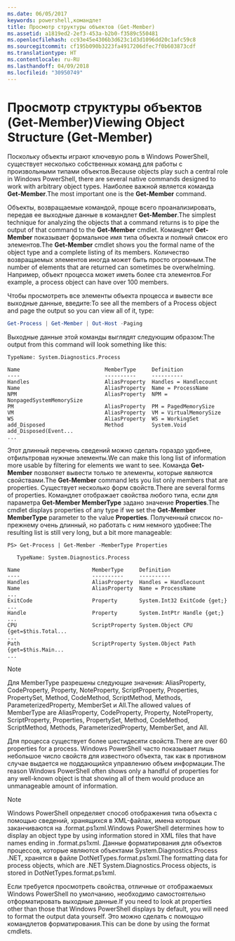 ```yaml
---
ms.date: 06/05/2017
keywords: powershell,командлет
title: Просмотр структуры объектов (Get-Member)
ms.assetid: a1819ed2-2ef3-453a-b2b0-f3589c550481
ms.openlocfilehash: cc93e45e4306b3d623c1d3d1096dd20c1afc59c8
ms.sourcegitcommit: cf195b090b3223fa4917206dfec7f0b603873cdf
ms.translationtype: HT
ms.contentlocale: ru-RU
ms.lasthandoff: 04/09/2018
ms.locfileid: "30950749"
---
```

# <a name="viewing-object-structure-get-member"></a><span data-ttu-id="5ca1e-103">Просмотр структуры объектов (Get-Member)</span><span class="sxs-lookup"><span data-stu-id="5ca1e-103">Viewing Object Structure (Get-Member)</span></span>

<span data-ttu-id="5ca1e-104">Поскольку объекты играют ключевую роль в Windows PowerShell, существует несколько собственных команд для работы с произвольными типами объектов.</span><span class="sxs-lookup"><span data-stu-id="5ca1e-104">Because objects play such a central role in Windows PowerShell, there are several native commands designed to work with arbitrary object types.</span></span> <span data-ttu-id="5ca1e-105">Наиболее важной является команда **Get-Member**.</span><span class="sxs-lookup"><span data-stu-id="5ca1e-105">The most important one is the **Get-Member** command.</span></span>

<span data-ttu-id="5ca1e-106">Объекты, возвращаемые командой, проще всего проанализировать, передав ее выходные данные в командлет **Get-Member**.</span><span class="sxs-lookup"><span data-stu-id="5ca1e-106">The simplest technique for analyzing the objects that a command returns is to pipe the output of that command to the **Get-Member** cmdlet.</span></span> <span data-ttu-id="5ca1e-107">Командлет **Get-Member** показывает формальное имя типа объекта и полный список его элементов.</span><span class="sxs-lookup"><span data-stu-id="5ca1e-107">The **Get-Member** cmdlet shows you the formal name of the object type and a complete listing of its members.</span></span> <span data-ttu-id="5ca1e-108">Количество возвращаемых элементов иногда может быть просто огромным.</span><span class="sxs-lookup"><span data-stu-id="5ca1e-108">The number of elements that are returned can sometimes be overwhelming.</span></span> <span data-ttu-id="5ca1e-109">Например, объект процесса может иметь более ста элементов.</span><span class="sxs-lookup"><span data-stu-id="5ca1e-109">For example, a process object can have over 100 members.</span></span>

<span data-ttu-id="5ca1e-110">Чтобы просмотреть все элементы объекта процесса и вывести все выходные данные, введите:</span><span class="sxs-lookup"><span data-stu-id="5ca1e-110">To see all the members of a Process object and page the output so you can view all of it, type:</span></span>

```powershell
Get-Process | Get-Member | Out-Host -Paging
```

<span data-ttu-id="5ca1e-111">Выходные данные этой команды выглядят следующим образом:</span><span class="sxs-lookup"><span data-stu-id="5ca1e-111">The output from this command will look something like this:</span></span>

```output
TypeName: System.Diagnostics.Process

Name                           MemberType     Definition
----                           ----------     ----------
Handles                        AliasProperty  Handles = Handlecount
Name                           AliasProperty  Name = ProcessName
NPM                            AliasProperty  NPM = NonpagedSystemMemorySize
PM                             AliasProperty  PM = PagedMemorySize
VM                             AliasProperty  VM = VirtualMemorySize
WS                             AliasProperty  WS = WorkingSet
add_Disposed                   Method         System.Void add_Disposed(Event...
...
```

<span data-ttu-id="5ca1e-112">Этот длинный перечень сведений можно сделать гораздо удобнее, отфильтровав нужные элементы.</span><span class="sxs-lookup"><span data-stu-id="5ca1e-112">We can make this long list of information more usable by filtering for elements we want to see.</span></span> <span data-ttu-id="5ca1e-113">Команда **Get-Member** позволяет вывести только те элементы, которые являются свойствами.</span><span class="sxs-lookup"><span data-stu-id="5ca1e-113">The **Get-Member** command lets you list only members that are properties.</span></span> <span data-ttu-id="5ca1e-114">Существует несколько форм свойств.</span><span class="sxs-lookup"><span data-stu-id="5ca1e-114">There are several forms of properties.</span></span> <span data-ttu-id="5ca1e-115">Командлет отображает свойства любого типа, если для параметра **Get-Member MemberType** задано значение **Properties**.</span><span class="sxs-lookup"><span data-stu-id="5ca1e-115">The cmdlet displays properties of any type if we set the **Get-Member MemberType** parameter to the value **Properties**.</span></span> <span data-ttu-id="5ca1e-116">Полученный список по-прежнему очень длинный, но работать с ним немного удобнее:</span><span class="sxs-lookup"><span data-stu-id="5ca1e-116">The resulting list is still very long, but a bit more manageable:</span></span>

```
PS> Get-Process | Get-Member -MemberType Properties

   TypeName: System.Diagnostics.Process

Name                       MemberType     Definition
----                       ----------     ----------
Handles                    AliasProperty  Handles = Handlecount
Name                       AliasProperty  Name = ProcessName
...
ExitCode                   Property       System.Int32 ExitCode {get;}
...
Handle                     Property       System.IntPtr Handle {get;}
...
CPU                        ScriptProperty System.Object CPU {get=$this.Total...
...
Path                       ScriptProperty System.Object Path {get=$this.Main...
...
```

> [!NOTE]
> <span data-ttu-id="5ca1e-117">Для MemberType разрешены следующие значения: AliasProperty, CodeProperty, Property, NoteProperty, ScriptProperty, Properties, PropertySet, Method, CodeMethod, ScriptMethod, Methods, ParameterizedProperty, MemberSet и All.</span><span class="sxs-lookup"><span data-stu-id="5ca1e-117">The allowed values of MemberType are AliasProperty, CodeProperty, Property, NoteProperty, ScriptProperty, Properties, PropertySet, Method, CodeMethod, ScriptMethod, Methods, ParameterizedProperty, MemberSet, and All.</span></span>

<span data-ttu-id="5ca1e-118">Для процесса существует более шестидесяти свойств.</span><span class="sxs-lookup"><span data-stu-id="5ca1e-118">There are over 60 properties for a process.</span></span> <span data-ttu-id="5ca1e-119">Windows PowerShell часто показывает лишь небольшое число свойств для известного объекта, так как в противном случае выдается не поддающийся управлению объем информации.</span><span class="sxs-lookup"><span data-stu-id="5ca1e-119">The reason Windows PowerShell often shows only a handful of properties for any well-known object is that showing all of them would produce an unmanageable amount of information.</span></span>

> [!NOTE]
> <span data-ttu-id="5ca1e-120">Windows PowerShell определяет способ отображения типа объекта с помощью сведений, хранящихся в XML-файлах, имена которых заканчиваются на .format.ps1xml.</span><span class="sxs-lookup"><span data-stu-id="5ca1e-120">Windows PowerShell determines how to display an object type by using information stored in XML files that have names ending in .format.ps1xml.</span></span> <span data-ttu-id="5ca1e-121">Данные форматирования для объектов процессов, которые являются объектами System.Diagnostics.Process .NET, хранятся в файле DotNetTypes.format.ps1xml.</span><span class="sxs-lookup"><span data-stu-id="5ca1e-121">The formatting data for process objects, which are .NET System.Diagnostics.Process objects, is stored in DotNetTypes.format.ps1xml.</span></span>

<span data-ttu-id="5ca1e-122">Если требуется просмотреть свойства, отличные от отображаемых Windows PowerShell по умолчанию, необходимо самостоятельно отформатировать выходные данные.</span><span class="sxs-lookup"><span data-stu-id="5ca1e-122">If you need to look at properties other than those that Windows PowerShell displays by default, you will need to format the output data yourself.</span></span> <span data-ttu-id="5ca1e-123">Это можно сделать с помощью командлетов форматирования.</span><span class="sxs-lookup"><span data-stu-id="5ca1e-123">This can be done by using the format cmdlets.</span></span>